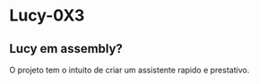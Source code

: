 # Lucy-0X3
## Lucy em assembly?

<p>O projeto tem o intuito de criar um assistente rapido e prestativo.</p>
